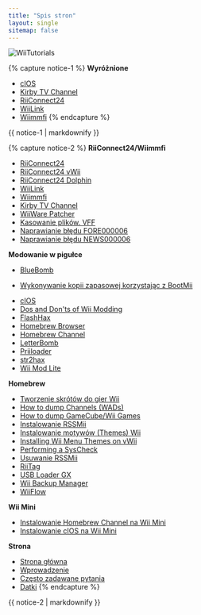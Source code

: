 ```yaml
---
title: "Spis stron"
layout: single
sitemap: false
---
```


![WiiTutorials](/images/WiiTutorials.jpg)

{% capture notice-1 %}
**Wyróżnione**

+ [cIOS](cios)
+ [Kirby TV Channel](kirby-tv)
+ [RiiConnect24](riiconnect24)
+ [WiiLink](wiilink)
+ [Wiimmfi](wiimmfi)
{% endcapture %}
<div class="notice--info">{{ notice-1 | markdownify }}</div>

{% capture notice-2 %}
**RiiConnect24/Wiimmfi**
+ [RiiConnect24](riiconnect24)
+ [RiiConnect24 vWii](riiconnect24-vwii)
+ [RiiConnect24 Dolphin](riiconnect24-dolphin)
+ [WiiLink](wiilink)
+ [Wiimmfi](wiimmfi)
+ [Kirby TV Channel](kirby-tv)
+ [WiiWare Patcher](wiiwarepatcher)
+ [Kasowanie plików. VFF](deleting-vffs)
+ [Naprawianie błędu FORE000006](riiconnect24-batteryfix)
+ [Naprawianie błędu NEWS000006](news000006)

**Modowanie w pigułce**
+ [BlueBomb](bluebomb)
* [Wykonywanie kopii zapasowej korzystając z BootMii](bootmii)
+ [cIOS](cios)
+ [Dos and Don'ts of Wii Modding](dosanddonts)
+ [FlashHax](flashhax)
+ [Homebrew Browser](hbb)
+ [Homebrew Channel](hbc)
+ [LetterBomb](letterbomb)
+ [Priiloader](priiloader)
+ [str2hax](str2hax)
+ [Wii Mod Lite](wiimodlite)

**Homebrew**
+ [Tworzenie skrótów do gier Wii](wiigsc)
+ [How to dump Channels (WADs)](dump-wads)
+ [How to dump GameCube/Wii Games](dump-games)
+ [Instalowanie RSSMii](rssmii)
+ [Instalowanie motywów (Themes) Wii](themes)
+ [Installing Wii Menu Themes on vWii](themes-vwii)
+ [Performing a SysCheck](syscheck)
+ [Usuwanie RSSMii](rssmii-remove)
+ [RiiTag](riitag)
+ [USB Loader GX](usbloadergx)
+ [Wii Backup Manager](wiibackupmanager)
+ [WiiFlow](wiiflow)

**Wii Mini**
+ [Instalowanie Homebrew Channel na Wii Mini](hbc-mini)
+ [Instalowanie cIOS na Wii Mini](cios-mini)

**Strona**
+ [Strona główna](/)
+ [Wprowadzenie](get-started)
+ [Często zadawane pytania](faq)
+ [Datki](donations)
{% endcapture %}
<div class="notice--primary">{{ notice-2 | markdownify }}</div>
